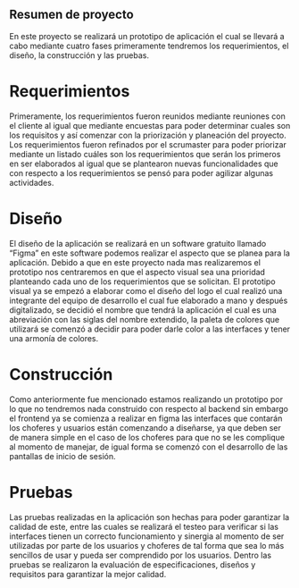 ## Resumen de proyecto

En este proyecto se realizará un prototipo de aplicación el cual se llevará a cabo mediante cuatro fases primeramente tendremos los requerimientos, el diseño, la construcción y las pruebas.

# Requerimientos
Primeramente, los requerimientos fueron reunidos mediante reuniones con el cliente al igual que mediante encuestas para poder determinar cuales son los requisitos y así comenzar con la priorización y planeación del proyecto. Los requerimientos fueron refinados por el scrumaster para poder priorizar mediante un listado cuáles son los requerimientos que serán los primeros en ser elaborados al igual que se plantearon nuevas funcionalidades que con respecto a los requerimientos se pensó para poder agilizar algunas actividades.

# Diseño
El diseño de la aplicación se realizará en un software gratuito llamado “Figma” en este software podemos realizar el aspecto que se planea para la aplicación. Debido a que en este proyecto nada mas realizaremos el prototipo nos centraremos en que el aspecto visual sea una prioridad planteando cada uno de los requerimientos que se solicitan. El prototipo visual ya se empezó a elaborar como el diseño del logo el cual realizó una integrante del equipo de desarrollo el cual fue elaborado a mano y después digitalizado, se decidió el nombre que tendrá la aplicación el cual es una abreviación con las siglas del nombre extendido, la paleta de colores que utilizará se comenzó a decidir para poder darle color a las interfaces y tener una armonía de colores.

# Construcción
Como anteriormente fue mencionado estamos realizando un prototipo por lo que no tendremos nada construido con respecto al backend sin embargo el frontend ya se comienza a realizar en figma las interfaces que contarán los choferes y usuarios están comenzando a diseñarse, ya que deben ser de manera simple en el caso de los choferes para que no se les complique al momento de manejar, de igual forma se comenzó con el desarrollo de las pantallas de inicio de sesión.

# Pruebas
Las pruebas realizadas en la aplicación son hechas para poder garantizar la calidad de este, entre las cuales se realizará el testeo para verificar si las interfaces tienen un correcto funcionamiento y sinergia al momento de ser utilizadas por parte de los usuarios y choferes de tal forma que sea lo más sencillos de usar y pueda ser comprendido por los usuarios. Dentro las pruebas se realizaron la evaluación de especificaciones, diseños y requisitos para garantizar la mejor calidad.


